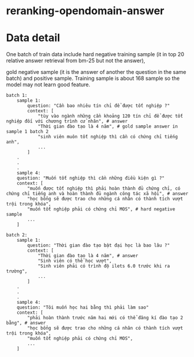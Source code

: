 # reranking-opendomain-answer

# Data detail
One batch of train data include hard negative training sample (it in top 20 relative answer retrieval from bm-25 but not the answer),


gold negative sample (it is the answer of another the question in the same batch) and positive sample. Training sample is about 168 sample so the model may not learn good feature.

```
batch 1:
    sample 1:
        question: "Cần bao nhiêu tín chỉ để được tốt nghiệp ?"
        context: [
            "tùy vào ngành những cần khoảng 120 tín chỉ để được tốt nghiệp đối với chương trình cử nhân", # answer
            "Thời gian đào tạo là 4 năm", # gold sample answer in sample 1 batch 2
            "sinh viên muôn tốt nghiệp thì cần có chứng chỉ tiếng anh",
            ...
        ]
    .
    .
    .
    sample 4:
    question: "Muốn tốt nghiệp thì cần những điều kiện gì ?"
    context: [
        "muốn được tốt nghiệp thì phải hoàn thành đủ chứng chỉ, có chứng chỉ tiếng anh và hoàn thành đủ ngành công tác xã hội", # answer
        "học bổng sẽ được trao cho những cá nhân có thành tích vượt trội trong khóa",
        "muốn tốt nghiệp phải có chứng chỉ MOS", # hard negative sample
        ...
    ]

batch 2:
    sample 1:
        question: "Thời gian đào tạo bật đại học là bao lâu ?"
        context: [
            "Thời gian đào tạo là 4 năm", # answer
            "Sinh viên có thể học vượt",
            "Sinh viên phải có trình độ ilets 6.0 trước khi ra trường",
            ...
        ]
    .
    .
    .
    sample 4:
    question: "Tôi muốn học hai bằng thì phải làm sao"
    context: [
        "phải hoàn thành trước năm hai mới có thể đăng kí đào tạo 2 bằng", # answer
        "học bổng sẽ được trao cho những cá nhân có thành tích vượt trội trong khóa",
        "muốn tốt nghiệp phải có chứng chỉ MOS",
        ...
    ]
```